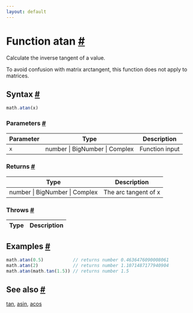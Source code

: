 ```yaml
---
layout: default
---
```


<!-- Note: This file is automatically generated from source code comments. Changes made in this file will be overridden. -->

<h1 id="function-atan">Function atan <a href="#function-atan" title="Permalink">#</a></h1>

Calculate the inverse tangent of a value.

To avoid confusion with matrix arctangent, this function does not apply
to matrices.


<h2 id="syntax">Syntax <a href="#syntax" title="Permalink">#</a></h2>

```js
math.atan(x)
```

<h3 id="parameters">Parameters <a href="#parameters" title="Permalink">#</a></h3>

Parameter | Type | Description
--------- | ---- | -----------
`x` | number &#124; BigNumber &#124; Complex | Function input

<h3 id="returns">Returns <a href="#returns" title="Permalink">#</a></h3>

Type | Description
---- | -----------
number &#124; BigNumber &#124; Complex | The arc tangent of x


<h3 id="throws">Throws <a href="#throws" title="Permalink">#</a></h3>

Type | Description
---- | -----------


<h2 id="examples">Examples <a href="#examples" title="Permalink">#</a></h2>

```js
math.atan(0.5)           // returns number 0.4636476090008061
math.atan(2)             // returns number 1.1071487177940904
math.atan(math.tan(1.5)) // returns number 1.5
```


<h2 id="see-also">See also <a href="#see-also" title="Permalink">#</a></h2>

[tan](tan.html),
[asin](asin.html),
[acos](acos.html)

